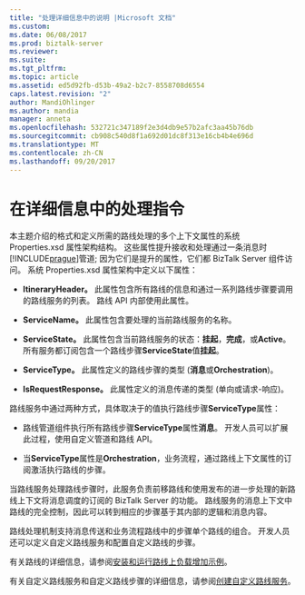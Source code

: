 ```yaml
---
title: "处理详细信息中的说明 |Microsoft 文档"
ms.custom: 
ms.date: 06/08/2017
ms.prod: biztalk-server
ms.reviewer: 
ms.suite: 
ms.tgt_pltfrm: 
ms.topic: article
ms.assetid: ed5d92fb-d53b-49a2-b2c7-8558708d6554
caps.latest.revision: "2"
author: MandiOhlinger
ms.author: mandia
manager: anneta
ms.openlocfilehash: 532721c347189f2e3d4db9e57b2afc3aa45b76db
ms.sourcegitcommit: cb908c540d8f1a692d01dc8f313e16cb4b4e696d
ms.translationtype: MT
ms.contentlocale: zh-CN
ms.lasthandoff: 09/20/2017
---
```

# <a name="processing-instructions-in-detail"></a>在详细信息中的处理指令
本主题介绍的格式和定义所需的路线处理的多个上下文属性的系统 Properties.xsd 属性架构结构。 这些属性提升接收和处理通过一条消息时[!INCLUDE[prague](../includes/prague-md.md)]管道; 因为它们是提升的属性，它们都 BizTalk Server 组件访问。 系统 Properties.xsd 属性架构中定义以下属性：  
  
-   **ItineraryHeader。** 此属性包含所有路线的信息和通过一系列路线步骤要调用的路线服务的列表。 路线 API 内部使用此属性。  
  
-   **ServiceName。** 此属性包含要处理的当前路线服务的名称。  
  
-   **ServiceState。** 此属性包含当前路线服务的状态：**挂起**，**完成**，或**Active**。 所有服务都订阅包含一个路线步骤**ServiceState**值**挂起**。  
  
-   **ServiceType。** 此属性定义的路线步骤的类型 (**消息**或**Orchestration**)。  
  
-   **IsRequestResponse。** 此属性定义的消息传递的类型 (单向或请求-响应)。  
  
 路线服务中通过两种方式，具体取决于的值执行路线步骤**ServiceType**属性：  
  
-   路线管道组件执行所有路线步骤**ServiceType**属性**消息**。 开发人员可以扩展此过程，使用自定义管道和路线 API。  
  
-   当**ServiceType**属性是**Orchestration**，业务流程，通过路线上下文属性的订阅激活执行路线的步骤。  
  
 当路线服务处理路线步骤时，此服务负责前移路线和使用发布的进一步处理的新路线上下文将消息调度的订阅的 BizTalk Server 的功能。 路线服务的消息上下文中路线的完全控制，因此可以转到相应的步骤基于其内部的逻辑和消息内容。  
  
 路线处理机制支持消息传送和业务流程路线中的步骤单个路线的组合。 开发人员还可以定义自定义路线服务和配置自定义路线的步骤。  
  
 有关路线的详细信息，请参阅[安装和运行路线上负载增加示例](../esb-toolkit/installing-and-running-the-itinerary-on-ramp-sample.md)。  
  
 有关自定义路线服务和自定义路线步骤的详细信息，请参阅[创建自定义路线服务](../esb-toolkit/creating-a-custom-itinerary-service.md)。